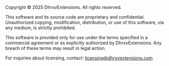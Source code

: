 Copyright © 2025 DhrxvExtensions. All rights reserved.

This software and its source code are proprietary and confidential. Unauthorized copying, modification, distribution, or use of this software, via any medium, is strictly prohibited.

This software is provided only for use under the terms specified in a commercial agreement or as explicitly authorized by DhrxvExtensions. Any breach of these terms may result in legal action.

For inquiries about licensing, contact: licensing@dhrxvextensions.com
